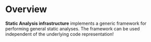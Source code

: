 # Overview
**Static Analysis infrastructure** implements a generic framework for performing general
static analyses. The framework can be used independent of the underlying code representation! 
